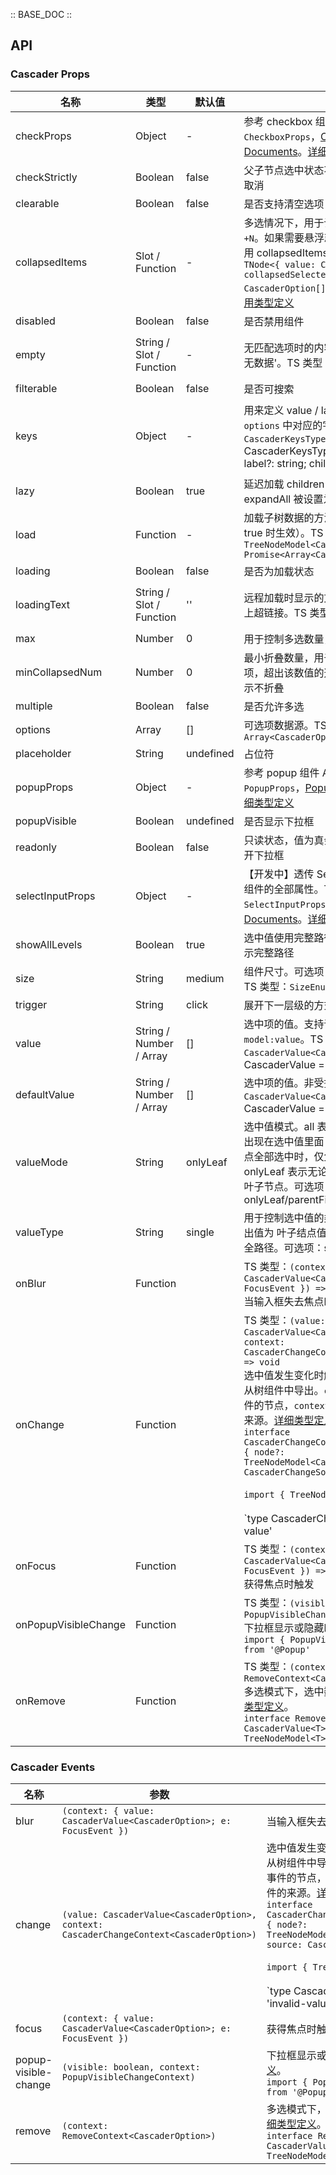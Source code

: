 :: BASE_DOC ::

## API
### Cascader Props

名称 | 类型 | 默认值 | 说明 | 必传
-- | -- | -- | -- | --
checkProps | Object | - | 参考 checkbox 组件 API。TS 类型：`CheckboxProps`，[Checkbox API Documents](./checkbox?tab=api)。[详细类型定义](https://github.com/Tencent/tdesign-vue-next/tree/develop/src/cascader/type.ts) | N
checkStrictly | Boolean | false | 父子节点选中状态不再关联，可各自选中或取消 | N
clearable | Boolean | false | 是否支持清空选项 | N
collapsedItems | Slot / Function | - | 多选情况下，用于设置折叠项内容，默认为 `+N`。如果需要悬浮就显示其他内容，可以使用 collapsedItems 自定义。TS 类型：`TNode<{ value: CascaderOption[]; collapsedSelectedItems: CascaderOption[]; count: number }>`。[通用类型定义](https://github.com/Tencent/tdesign-vue-next/blob/develop/src/common.ts) | N
disabled | Boolean | false | 是否禁用组件 | N
empty | String / Slot / Function | - | 无匹配选项时的内容，默认全局配置为 '暂无数据'。TS 类型：`string | TNode`。[通用类型定义](https://github.com/Tencent/tdesign-vue-next/blob/develop/src/common.ts) | N
filterable | Boolean | false | 是否可搜索 | N
keys | Object | - | 用来定义 value / label / children 在 `options` 中对应的字段别名。TS 类型：`CascaderKeysType` `interface CascaderKeysType { value?: string; label?: string; children?: string | boolean }`。[通用类型定义](https://github.com/Tencent/tdesign-vue-next/blob/develop/src/common.ts)。[详细类型定义](https://github.com/Tencent/tdesign-vue-next/tree/develop/src/cascader/type.ts) | N
lazy | Boolean | true | 延迟加载 children 为 true 的子节点，即使 expandAll 被设置为 true，也同样延迟加载 | N
load | Function | - | 加载子树数据的方法（仅当节点 children 为 true 时生效）。TS 类型：`(node: TreeNodeModel<CascaderOption>) => Promise<Array<CascaderOption>>` | N
loading | Boolean | false | 是否为加载状态 | N
loadingText | String / Slot / Function | '' | 远程加载时显示的文字，支持自定义。如加上超链接。TS 类型：`string | TNode`。[通用类型定义](https://github.com/Tencent/tdesign-vue-next/blob/develop/src/common.ts) | N
max | Number | 0 | 用于控制多选数量，值为 0 则不限制 | N
minCollapsedNum | Number | 0 | 最小折叠数量，用于多选情况下折叠选中项，超出该数值的选中项折叠。值为 0 则表示不折叠 | N
multiple | Boolean | false | 是否允许多选 | N
options | Array | [] | 可选项数据源。TS 类型：`Array<CascaderOption>` | N
placeholder | String | undefined | 占位符 | N
popupProps | Object | - | 参考 popup 组件 API。TS 类型：`PopupProps`，[Popup API Documents](./popup?tab=api)。[详细类型定义](https://github.com/Tencent/tdesign-vue-next/tree/develop/src/cascader/type.ts) | N
popupVisible | Boolean | undefined | 是否显示下拉框 | N
readonly | Boolean | false | 只读状态，值为真会隐藏输入框，且无法打开下拉框 | N
selectInputProps | Object | - | 【开发中】透传 SelectInput 筛选器输入框组件的全部属性。TS 类型：`SelectInputProps`，[SelectInput API Documents](./select-input?tab=api)。[详细类型定义](https://github.com/Tencent/tdesign-vue-next/tree/develop/src/cascader/type.ts) | N
showAllLevels | Boolean | true | 选中值使用完整路径，输入框在单选时也显示完整路径 | N
size | String | medium | 组件尺寸。可选项：large/medium/small。TS 类型：`SizeEnum`。[通用类型定义](https://github.com/Tencent/tdesign-vue-next/blob/develop/src/common.ts) | N
trigger | String | click | 展开下一层级的方式。可选项：click/hover | N
value | String / Number / Array | [] | 选中项的值。支持语法糖 `v-model` 或 `v-model:value`。TS 类型：`CascaderValue<CascaderOption>` `type CascaderValue<T extends TreeOptionData = TreeOptionData> = string | number | T | Array<CascaderValue<T>>`。[通用类型定义](https://github.com/Tencent/tdesign-vue-next/blob/develop/src/common.ts)。[详细类型定义](https://github.com/Tencent/tdesign-vue-next/tree/develop/src/cascader/type.ts) | N
defaultValue | String / Number / Array | [] | 选中项的值。非受控属性。TS 类型：`CascaderValue<CascaderOption>` `type CascaderValue<T extends TreeOptionData = TreeOptionData> = string | number | T | Array<CascaderValue<T>>`。[通用类型定义](https://github.com/Tencent/tdesign-vue-next/blob/develop/src/common.ts)。[详细类型定义](https://github.com/Tencent/tdesign-vue-next/tree/develop/src/cascader/type.ts) | N
valueMode | String | onlyLeaf | 选中值模式。all 表示父节点和子节点全部会出现在选中值里面；parentFirst 表示当子节点全部选中时，仅父节点在选中值里面；onlyLeaf 表示无论什么情况，选中值仅呈现叶子节点。可选项：onlyLeaf/parentFirst/all | N
valueType | String | single | 用于控制选中值的类型。single 表示输入输出值为 叶子结点值， full 表示输入输出值为全路径。可选项：single/full | N
onBlur | Function |  | TS 类型：`(context: { value: CascaderValue<CascaderOption>; e: FocusEvent }) => void`<br/>当输入框失去焦点时触发 | N
onChange | Function |  | TS 类型：`(value: CascaderValue<CascaderOption>, context: CascaderChangeContext<CascaderOption>) => void`<br/>选中值发生变化时触发。TreeNodeModel 从树组件中导出。`context.node` 表示触发事件的节点，`context.source` 表示触发事件的来源。[详细类型定义](https://github.com/Tencent/tdesign-vue-next/tree/develop/src/cascader/type.ts)。<br/>`interface CascaderChangeContext<CascaderOption> { node?: TreeNodeModel<CascaderOption>; source: CascaderChangeSource }`<br/><br/>`import { TreeNodeModel } from '@Tree'`<br/><br/>`type CascaderChangeSource = 'invalid-value' | 'check' | 'clear' | 'uncheck'`<br/> | N
onFocus | Function |  | TS 类型：`(context: { value: CascaderValue<CascaderOption>; e: FocusEvent }) => void`<br/>获得焦点时触发 | N
onPopupVisibleChange | Function |  | TS 类型：`(visible: boolean, context: PopupVisibleChangeContext) => void`<br/>下拉框显示或隐藏时触发。[详细类型定义](https://github.com/Tencent/tdesign-vue-next/tree/develop/src/cascader/type.ts)。<br/>`import { PopupVisibleChangeContext } from '@Popup'`<br/> | N
onRemove | Function |  | TS 类型：`(context: RemoveContext<CascaderOption>) => void`<br/>多选模式下，选中数据被移除时触发。[详细类型定义](https://github.com/Tencent/tdesign-vue-next/tree/develop/src/cascader/type.ts)。<br/>`interface RemoveContext<T> { value: CascaderValue<T>; node: TreeNodeModel<T> }`<br/> | N

### Cascader Events

名称 | 参数 | 描述
-- | -- | --
blur | `(context: { value: CascaderValue<CascaderOption>; e: FocusEvent })` | 当输入框失去焦点时触发
change | `(value: CascaderValue<CascaderOption>, context: CascaderChangeContext<CascaderOption>)` | 选中值发生变化时触发。TreeNodeModel 从树组件中导出。`context.node` 表示触发事件的节点，`context.source` 表示触发事件的来源。[详细类型定义](https://github.com/Tencent/tdesign-vue-next/tree/develop/src/cascader/type.ts)。<br/>`interface CascaderChangeContext<CascaderOption> { node?: TreeNodeModel<CascaderOption>; source: CascaderChangeSource }`<br/><br/>`import { TreeNodeModel } from '@Tree'`<br/><br/>`type CascaderChangeSource = 'invalid-value' | 'check' | 'clear' | 'uncheck'`<br/>
focus | `(context: { value: CascaderValue<CascaderOption>; e: FocusEvent })` | 获得焦点时触发
popup-visible-change | `(visible: boolean, context: PopupVisibleChangeContext)` | 下拉框显示或隐藏时触发。[详细类型定义](https://github.com/Tencent/tdesign-vue-next/tree/develop/src/cascader/type.ts)。<br/>`import { PopupVisibleChangeContext } from '@Popup'`<br/>
remove | `(context: RemoveContext<CascaderOption>)` | 多选模式下，选中数据被移除时触发。[详细类型定义](https://github.com/Tencent/tdesign-vue-next/tree/develop/src/cascader/type.ts)。<br/>`interface RemoveContext<T> { value: CascaderValue<T>; node: TreeNodeModel<T> }`<br/>
